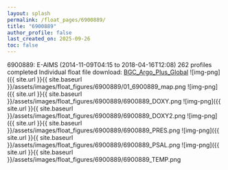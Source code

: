 ```yaml
---
layout: splash
permalink: /float_pages/6900889/
title: "6900889"
author_profile: false
last_created_on: 2025-09-26
toc: false
---
```

 
6900889: E-AIMS (2014-11-09T04:15 to 2018-04-16T12:08)
262 profiles completed
Individual float file download: [BGC_Argo_Plus_Global](https://ftp.soest.hawaii.edu/bgc_argo_plus/Individual_Floats/outliers_removed/6900889_Sprof_processed.nc)
![img-png]({{ site.url }}{{ site.baseurl }}/assets/images/float_figures/6900889/01_6900889_map.png
![img-png]({{ site.url }}{{ site.baseurl }}/assets/images/float_figures/6900889/6900889_DOXY.png
![img-png]({{ site.url }}{{ site.baseurl }}/assets/images/float_figures/6900889/6900889_DOXY2.png
![img-png]({{ site.url }}{{ site.baseurl }}/assets/images/float_figures/6900889/6900889_PRES.png
![img-png]({{ site.url }}{{ site.baseurl }}/assets/images/float_figures/6900889/6900889_PSAL.png
![img-png]({{ site.url }}{{ site.baseurl }}/assets/images/float_figures/6900889/6900889_TEMP.png
